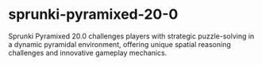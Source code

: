 # sprunki-pyramixed-20-0
Sprunki Pyramixed 20.0 challenges players with strategic puzzle-solving in a dynamic pyramidal environment, offering unique spatial reasoning challenges and innovative gameplay mechanics.
